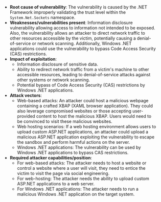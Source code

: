 - **Root cause of vulnerability**: The vulnerability is caused by the .NET Framework improperly validating the trust level within the `System.Net.Sockets` namespace.
- **Weaknesses/vulnerabilities present**: Information disclosure vulnerability allowing access to information not intended to be exposed. Also, the vulnerability allows an attacker to direct network traffic to other resources accessible by the victim, potentially causing a denial-of-service or network scanning. Additionally, Windows .NET applications could use the vulnerability to bypass Code Access Security (CAS) restrictions.
- **Impact of exploitation**:
    - Information disclosure of sensitive data.
    - Ability to redirect network traffic from a victim's machine to other accessible resources, leading to denial-of-service attacks against other systems or network scanning.
    - Potential bypass of Code Access Security (CAS) restrictions by Windows .NET applications.
- **Attack vectors**:
    - Web-based attacks: An attacker could host a malicious webpage containing a crafted XBAP (XAML browser application). They could also leverage compromised websites or those accepting user-provided content to host the malicious XBAP. Users would need to be convinced to visit these malicious websites.
    - Web hosting scenarios: If a web hosting environment allows users to upload custom ASP.NET applications, an attacker could upload a malicious ASP.NET application exploiting the vulnerability to escape the sandbox and perform harmful actions on the server.
    - Windows .NET applications: The vulnerability can be used by Windows .NET applications to bypass CAS restrictions.
- **Required attacker capabilities/position**:
    - For web-based attacks: The attacker needs to host a website or control a website where a user will visit, they need to entice the victim to visit the page via social engineering.
    - For web-hosting: The attacker needs the ability to upload custom ASP.NET applications to a web server.
    - For Windows .NET applications: The attacker needs to run a malicious Windows .NET application on the target system.